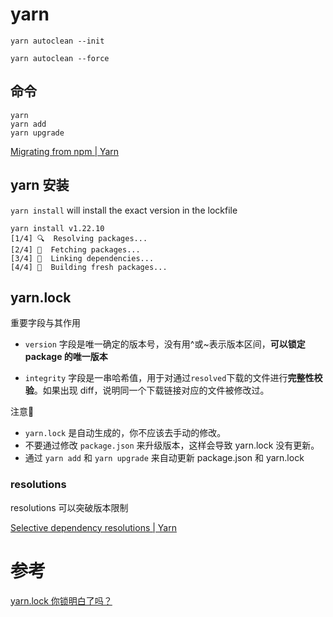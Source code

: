 # yarn

`yarn autoclean --init`

`yarn autoclean --force`

## 命令

```
yarn
yarn add
yarn upgrade
```

[Migrating from npm | Yarn](https://classic.yarnpkg.com/en/docs/migrating-from-npm#toc-cli-commands-comparison)

## yarn 安装

`yarn install` will install the exact version in the lockfile

```shell
yarn install v1.22.10
[1/4] 🔍  Resolving packages...
[2/4] 🚚  Fetching packages...
[3/4] 🔗  Linking dependencies...
[4/4] 🔨  Building fresh packages...
```

## yarn.lock

重要字段与其作用

- `version` 字段是唯一确定的版本号，没有用^或~表示版本区间，**可以锁定 package 的唯一版本**

- `integrity` 字段是一串哈希值，用于对通过`resolved`下载的文件进行**完整性校验**。如果出现 diff，说明同一个下载链接对应的文件被修改过。

注意📢

- `yarn.lock` 是自动生成的，你不应该去手动的修改。
- 不要通过修改 `package.json` 来升级版本，这样会导致 yarn.lock 没有更新。
- 通过 `yarn add` 和 `yarn upgrade` 来自动更新 package.json 和 yarn.lock

### resolutions

resolutions 可以突破版本限制

[Selective dependency resolutions | Yarn](https://classic.yarnpkg.com/en/docs/selective-version-resolutions/#toc-how-to-use-it)

# 参考

[yarn.lock 你锁明白了吗？](https://zhuanlan.zhihu.com/p/400193691)